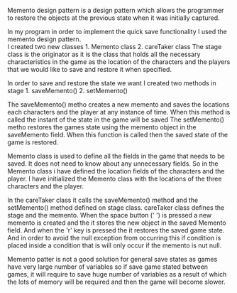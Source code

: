 Memento design pattern is a design pattern which allows the programmer to restore the objects at the previous state when it was initially captured.

In my program in order to implement the quick save functionality I used the memento design pattern.  
I created two new classes 
	1. Memento class
	2. careTaker class
The stage class is the originator as it is the class that holds all the necessary characteristics in the game as the location of the characters and the players that we would like to save and restore it when specified.

In order to save and restore the state we want I created two methods in stage 
	1. saveMemento()
	2. setMemento()
	
The saveMemento() metho creates a new memento and saves the locations each characters and the player at any instance of time. When this method is called the instant of the state in the game will be saved 
The setMemento() metho restores the games state using the memento object in the saveMemento field. When this function is called then the saved state of the game is restored.

Memento class is used to define all the fields in the game that needs to be saved. It does not need to know about any unnecessary fields. So in the Memento class i have defined the location fields of the characters and the player. I have initialized the Memento class with the locations of the three characters and  the player.

In the careTaker class it calls the saveMemento() method and the setMemento() method defined on stage class. careTaker class defines the stage and the memento. When the space button (' ') is pressed a new memento is created and the it stores the new object in the saved Memento field. And when the 'r' key is pressed the it restores the saved game state. And in order to avoid the null exception from occurring this if condition is placed inside a condition that is will only occur if the memento is nut null.  

Memento patter is not a good solution for general save states as games have very large number of variables so if save game stated between games, it will require to save huge number of variables as a result of which the lots of memory will be required and then the game will become slower.
